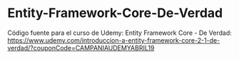 # Entity-Framework-Core-De-Verdad
Código fuente para el curso de Udemy: Entity Framework Core - De Verdad: https://www.udemy.com/introduccion-a-entity-framework-core-2-1-de-verdad/?couponCode=CAMPANIAUDEMYABRIL19
